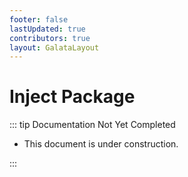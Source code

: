 ```yaml
---
footer: false
lastUpdated: true
contributors: true
layout: GalataLayout
---
```


# Inject Package

::: tip Documentation Not Yet Completed

- This document is under construction.

:::